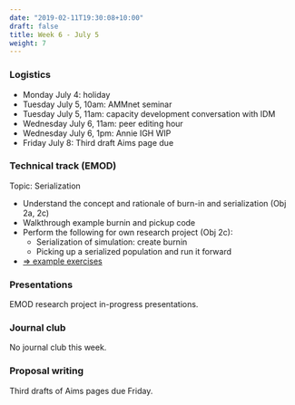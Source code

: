 ```yaml
---
date: "2019-02-11T19:30:08+10:00"
draft: false
title: Week 6 - July 5
weight: 7
---
```


<!--more-->

### Logistics

- Monday July 4: holiday
- Tuesday July 5, 10am: AMMnet seminar
- Tuesday July 5, 11am: capacity development conversation with IDM
- Wednesday July 6, 11am: peer editing hour
- Wednesday July 6, 1pm: Annie IGH WIP
- Friday July 8: Third draft Aims page due

### Technical track (EMOD)

Topic: Serialization

- Understand the concept and rationale of burn-in and serialization (Obj 2a, 2c)
- Walkthrough example burnin and pickup code
- Perform the following for own research project (Obj 2c):
    + Serialization of simulation: create burnin
    + Picking up a serialized population and run it forward
- [=> example exercises](https://github.com/numalariamodeling/faculty-enrich-2022-examples#week-6-serialization-)

### Presentations

EMOD research project in-progress presentations.

### Journal club

No journal club this week.

### Proposal writing

Third drafts of Aims pages due Friday.